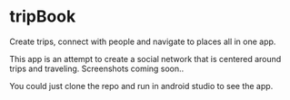 # tripBook
Create trips, connect with people and navigate to places all in one app.

This app is an attempt to create a social network that is centered around trips and traveling. 
Screenshots coming soon..

You could just clone the repo and run in android studio to see the app.
